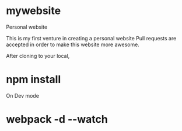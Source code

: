 # mywebsite
Personal website

This is my first venture in creating a personal website
Pull requests are accepted in order to make this website more awesome.

After cloning to your local,
# npm install

On Dev mode
# webpack -d --watch